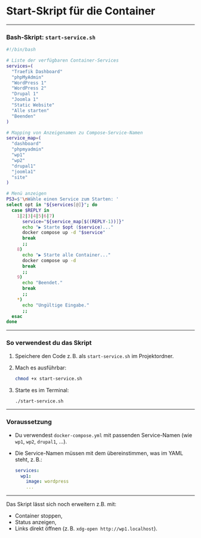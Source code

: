 # Start-Skript für die Container



---

### **Bash-Skript: `start-service.sh`**

```bash
#!/bin/bash

# Liste der verfügbaren Container-Services
services=(
  "Traefik Dashboard"
  "phpMyAdmin"
  "WordPress 1"
  "WordPress 2"
  "Drupal 1"
  "Joomla 1"
  "Static Website"
  "Alle starten"
  "Beenden"
)

# Mapping von Anzeigenamen zu Compose-Service-Namen
service_map=(
  "dashboard"
  "phpmyadmin"
  "wp1"
  "wp2"
  "drupal1"
  "joomla1"
  "site"
)

# Menü anzeigen
PS3=$'\nWähle einen Service zum Starten: '
select opt in "${services[@]}"; do
  case $REPLY in
    1|2|3|4|5|6|7)
      service="${service_map[$((REPLY-1))]}"
      echo "▶ Starte $opt ($service)..."
      docker compose up -d "$service"
      break
      ;;
    8)
      echo "▶ Starte alle Container..."
      docker compose up -d
      break
      ;;
    9)
      echo "Beendet."
      break
      ;;
    *)
      echo "Ungültige Eingabe."
      ;;
  esac
done
```

---

### So verwendest du das Skript

1. Speichere den Code z. B. als `start-service.sh` im Projektordner.

2. Mach es ausführbar:

   ```bash
   chmod +x start-service.sh
   ```

3. Starte es im Terminal:

   ```bash
   ./start-service.sh
   ```

---

### Voraussetzung

* Du verwendest `docker-compose.yml` mit passenden Service-Namen (wie `wp1`, `wp2`, `drupal1`, …).
* Die Service-Namen müssen mit dem übereinstimmen, was im YAML steht, z. B.:

  ```yaml
  services:
    wp1:
      image: wordpress
      ...
  ```

---

Das Skript lässt sich noch erweitern z.B. mit:

* Container stoppen,
* Status anzeigen,
* Links direkt öffnen (z. B. `xdg-open http://wp1.localhost`).


